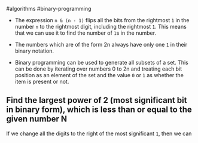 #algorithms #binary-programming


- The expression `n & (n - 1)` flips all the bits from the rightmost `1` in the number `n` to the rightmost digit, including the rightmost `1`.
    This means that we can use it to find the number of `1`s in the number.

- The numbers which are of the form 2n always have only one `1` in their binary notation.

- Binary programming can be used to generate all subsets of a set. This can be done by iterating over numbers 0 to 2n and treating each bit position as an element of the set and the value `0` or `1` as whether the item is present or not.


## Find the largest power of 2 (most significant bit in binary form), which is less than or equal to the given number N

If we change all the digits to the right of the most significant `1`, then we can